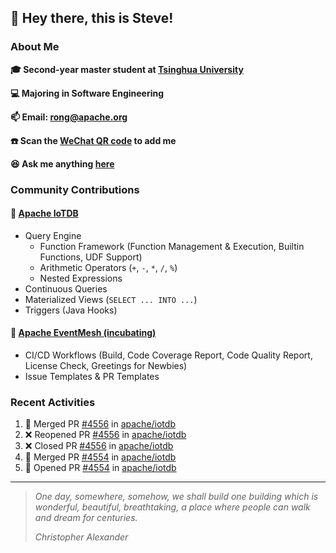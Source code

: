 ## 👋 Hey there, this is Steve!

### About Me

**🎓 Second-year master student at [Tsinghua University](https://www.tsinghua.edu.cn/)**

**💻 Majoring in Software Engineering**

**📫 Email: rong@apache.org**

**☎️ Scan the [WeChat QR code](https://github.com/SteveYurongSu/SteveYurongSu/issues/1) to add me**

**😆 Ask me anything <a href="https://github.com/SteveYurongSu/SteveYurongSu/issues">here</a>**

### Community Contributions

#### 🚀 [Apache IoTDB](https://github.com/apache/iotdb/pulls?q=is%3Apr+author%3ASteveYurongSu)

- Query Engine
  - Function Framework (Function Management & Execution, Builtin Functions, UDF Support)
  - Arithmetic Operators (`+`, `-`, `*`, `/`, `%`)
  - Nested Expressions
- Continuous Queries
- Materialized Views (`SELECT ... INTO ...`)
- Triggers (Java Hooks)

#### 🚀 [Apache EventMesh (incubating)](https://github.com/apache/incubator-eventmesh/pulls?q=is%3Apr+author%3ASteveYurongSu)

- CI/CD Workflows (Build, Code Coverage Report, Code Quality Report, License Check, Greetings for Newbies)
- Issue Templates & PR Templates 

### Recent Activities
<!--START_SECTION:activity-->

1. 🎉 Merged PR [#4556](https://github.com/apache/iotdb/pull/4556) in [apache/iotdb](https://github.com/apache/iotdb)
2. ❌ Reopened PR [#4556](https://github.com/apache/iotdb/pull/4556) in [apache/iotdb](https://github.com/apache/iotdb)
3. ❌ Closed PR [#4556](https://github.com/apache/iotdb/pull/4556) in [apache/iotdb](https://github.com/apache/iotdb)
4. 🎉 Merged PR [#4554](https://github.com/apache/iotdb/pull/4554) in [apache/iotdb](https://github.com/apache/iotdb)
5. 💪 Opened PR [#4554](https://github.com/apache/iotdb/pull/4554) in [apache/iotdb](https://github.com/apache/iotdb)
<!--END_SECTION:activity-->

---

> *One day, somewhere, somehow, we shall build one building which is wonderful, beautiful, breathtaking, a place where people can walk and dream for centuries.*
>
> *Christopher Alexander*
